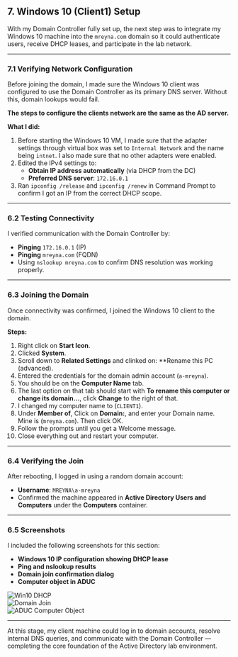 ## 7. Windows 10 (Client1) Setup

With my Domain Controller fully set up, the next step was to integrate my Windows 10 machine into the `mreyna.com` domain so it could authenticate users, receive DHCP leases, and participate in the lab network.

---

### 7.1 Verifying Network Configuration
Before joining the domain, I made sure the Windows 10 client was configured to use the Domain Controller as its primary DNS server. Without this, domain lookups would fail.

**The steps to configure the clients network are the same as the AD server.** 

**What I did:**
1. Before starting the Windows 10 VM, I made sure that the adapter settings through virtual box was set to `Internal Network` and the name being `intnet`. I also made sure that no other adapters were enabled.  
2. Edited the IPv4 settings to:
   - **Obtain IP address automatically** (via DHCP from the DC)
   - **Preferred DNS server**: `172.16.0.1`
3. Ran `ipconfig /release` and `ipconfig /renew` in Command Prompt to confirm I got an IP from the correct DHCP scope.

---

### 6.2 Testing Connectivity
I verified communication with the Domain Controller by:
- **Pinging** `172.16.0.1` (IP)
- **Pinging** `mreyna.com` (FQDN)
- Using `nslookup mreyna.com` to confirm DNS resolution was working properly.

---

### 6.3 Joining the Domain
Once connectivity was confirmed, I joined the Windows 10 client to the domain.

**Steps:**
1. Right click on **Start Icon**.
2. Clicked **System**.
3. Scroll down to **Related Settings** and clinked on: **Rename this PC (advanced).
4. Entered the credentials for the domain admin account (`a-mreyna`).
5. You should be on the **Computer Name** tab.
6. The last option on that tab should start with **To rename this computer or change its domain...**, click **Change** to the right of that.
7. I changed my computer name to (`CLIENT1`).
8. Under **Member of**, Click on **Domain:**, and enter your Domain name. Mine is (`mreyna.com`). Then click OK.
9. Follow the prompts until you get a Welcome message.
10. Close everything out and restart your computer.

---

### 6.4 Verifying the Join
After rebooting, I logged in using a random domain account:
- **Username**: `MREYNA\a-mreyna`
- Confirmed the machine appeared in **Active Directory Users and Computers** under the **Computers** container.

---

### 6.5 Screenshots
I included the following screenshots for this section:
- **Windows 10 IP configuration showing DHCP lease**
- **Ping and nslookup results**
- **Domain join confirmation dialog**
- **Computer object in ADUC**

![Win10 DHCP](images/win10-dhcp.png)  
![Domain Join](images/domain-join.png)  
![ADUC Computer Object](images/aduc-computer.png)

---

At this stage, my client machine could log in to domain accounts, resolve internal DNS queries, and communicate with the Domain Controller — completing the core foundation of the Active Directory lab environment.
